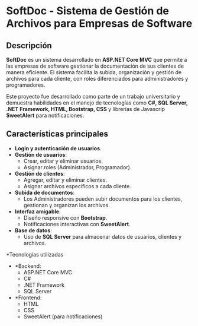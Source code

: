 # SoftDoc - Sistema de Gestión de Archivos para Empresas de Software

## Descripción
**SoftDoc** es un sistema desarrollado en **ASP.NET Core MVC** que permite a las empresas de software gestionar la documentación de sus clientes de manera eficiente. El sistema facilita la subida, organización y gestión de archivos para cada cliente, con roles diferenciados para administradores y programadores.

Este proyecto fue desarrollado como parte de un trabajo universitario y demuestra habilidades en el manejo de tecnologías como **C#, SQL Server, .NET Framework, HTML, Bootstrap, CSS** y  librerias de Javascrip **SweetAlert** para notificaciones.

## Características principales
- **Login y autenticación de usuarios**.
- **Gestión de usuarios**:
  - Crear, editar y eliminar usuarios.
  - Asignar roles (Administrador, Programador).
- **Gestión de clientes**:
  - Agregar, editar y eliminar clientes.
  - Asignar archivos específicos a cada cliente.
- **Subida de documentos**:
  - Los Administradores pueden subir documentos para los clientes, gestionan y organizan los archivos.
- **Interfaz amigable**:
  - Diseño responsive con **Bootstrap**.
  - Notificaciones interactivas con **SweetAlert**.
- **Base de datos**:
  - Uso de **SQL Server** para almacenar datos de usuarios, clientes y archivos.

*Tecnologías utilizadas
- *Backend:
  - ASP.NET Core MVC
  - C#
  - .NET Framework
  - SQL Server
- *Frontend:
  - HTML
  - CSS
  - SweetAlert (para notificaciones)


